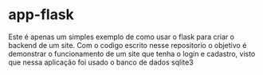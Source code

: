 # app-flask

Este é apenas um simples exemplo de como usar o flask para criar o backend de um site. Com o codigo escrito nesse repositorio o objetivo é demonstrar o funcionamento de um site que tenha o login e cadastro, visto que nessa aplicação foi usado o banco de dados sqlite3
